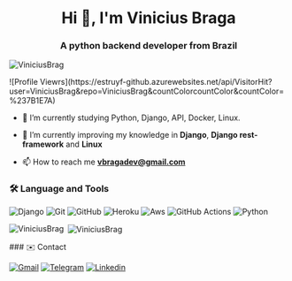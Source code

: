 <h1 align="center">Hi 👋, I'm Vinicius Braga</h1>
<h3 align="center">A python backend developer from Brazil</h3>

<p align="left"> <img src="https://komarev.com/ghpvc/?username=ViniciusBrag&label=Profile%20views&color=0e75b6&style=flat" alt="ViniciusBrag" /> </p>
![Profile Viewrs](https://estruyf-github.azurewebsites.net/api/VisitorHit?user=ViniciusBrag&repo=ViniciusBrag&countColorcountColor&countColor=%237B1E7A)

- 🔭 I’m currently studying Python, Django, API, Docker, Linux.

- 🌱 I’m currently improving my knowledge in **Django**, **Django rest-framework** and **Linux**

- 📫 How to reach me **vbragadev@gmail.com**

### <strong>🛠️ Language and Tools </strong>

![Django](https://img.shields.io/badge/Django-092E20?style=for-the-badge&logo=django&logoColor=white)
![Git](https://img.shields.io/badge/Git-F05032?style=for-the-badge&logo=git&logoColor=white)
![GitHub](https://img.shields.io/badge/GitHub-100000?style=for-the-badge&logo=github&logoColor=white)
![Heroku](https://img.shields.io/badge/Heroku-430098?style=for-the-badge&logo=heroku&logoColor=white)
![Aws](https://img.shields.io/badge/Amazon_AWS-232F3E?style=for-the-badge&logo=amazon-aws&logoColor=white)
![GitHub Actions](https://img.shields.io/badge/GitHub%20Actions%20-05122A?style=flat&logo=github-actions&logoColor=white)
![Python](https://img.shields.io/badge/Python-3776AB?style=for-the-badge&logo=python&logoColor=white)

<p><img align="left" src="https://github-readme-stats.vercel.app/api/top-langs?username=ViniciusBrag&show_icons=true&theme=dark&locale=en&layout=compact" alt="ViniciusBrag" /></p>

<p>&nbsp;<img align="center" src="https://github-readme-stats.vercel.app/api?username=ViniciusBrag&show_icons=true&theme=dark&locale=en" alt="ViniciusBrag" /></p>
### ✉️ Contact

<a target='_blank' href='mailto:Vbragadev@gmail.com'>![Gmail](https://img.shields.io/badge/Gmail-D14836?style=for-the-badge&logo=gmail&logoColor=white)</a>
<a target='_blank' href='https://t.me/ViniciusMBraga'>![Telegram](https://img.shields.io/badge/Telegram-2CA5E0?style=for-the-badge&logo=telegram&logoColor=white)</a>
<a target='_blank' href='https://www.linkedin.com/in/vinicius-braga-70145b224/'>![Linkedin](https://img.shields.io/badge/LinkedIn-0077B5?style=for-the-badge&logo=linkedin&logoColor=white)</a>
